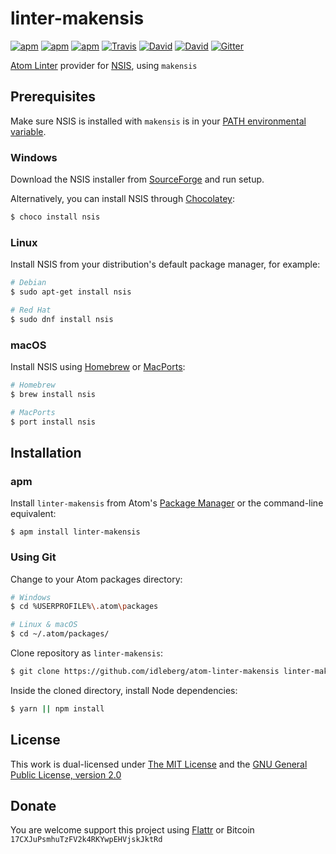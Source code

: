 # linter-makensis

[![apm](https://img.shields.io/apm/l/linter-makensis.svg?style=flat-square)](https://atom.io/packages/linter-makensis)
[![apm](https://img.shields.io/apm/v/linter-makensis.svg?style=flat-square)](https://atom.io/packages/linter-makensis)
[![apm](https://img.shields.io/apm/dm/linter-makensis.svg?style=flat-square)](https://atom.io/packages/linter-makensis)
[![Travis](https://img.shields.io/travis/idleberg/atom-linter-makensis.svg?style=flat-square)](https://travis-ci.org/idleberg/atom-linter-makensis)
[![David](https://img.shields.io/david/idleberg/atom-linter-makensis.svg?style=flat-square)](https://david-dm.org/idleberg/atom-linter-makensis)
[![David](https://img.shields.io/david/dev/idleberg/atom-linter-makensis.svg?style=flat-square)](https://david-dm.org/idleberg/atom-linter-makensis?type=dev)
[![Gitter](https://img.shields.io/badge/chat-Gitter-ed1965.svg?style=flat-square)](https://gitter.im/NSIS-Dev/Atom)

[Atom Linter](https://atomlinter.github.io/) provider for [NSIS](https://nsis.sourceforge.net), using `makensis`

## Prerequisites

Make sure NSIS is installed with `makensis` is in your [PATH environmental variable](http://superuser.com/a/284351/195953).

### Windows

Download the NSIS installer from [SourceForge](https://sourceforge.net/p/nsis) and run setup.

Alternatively, you can install NSIS through [Chocolatey](https://chocolatey.org/packages/nsis):

```bash
$ choco install nsis
```

### Linux

Install NSIS from your distribution's default package manager, for example:

```bash
# Debian
$ sudo apt-get install nsis

# Red Hat
$ sudo dnf install nsis
```

### macOS

Install NSIS using [Homebrew](http://brew.sh/) or [MacPorts](https://www.macports.org/):

```bash
# Homebrew
$ brew install nsis

# MacPorts
$ port install nsis
```

## Installation

### apm

Install `linter-makensis` from Atom's [Package Manager](http://flight-manual.atom.io/using-atom/sections/atom-packages/) or the command-line equivalent:

`$ apm install linter-makensis`

### Using Git

Change to your Atom packages directory:

```bash
# Windows
$ cd %USERPROFILE%\.atom\packages

# Linux & macOS
$ cd ~/.atom/packages/
```

Clone repository as `linter-makensis`:

```bash
$ git clone https://github.com/idleberg/atom-linter-makensis linter-makensis
```

Inside the cloned directory, install Node dependencies:

```bash
$ yarn || npm install
```

## License

This work is dual-licensed under [The MIT License](https://opensource.org/licenses/MIT) and the [GNU General Public License, version 2.0](https://opensource.org/licenses/GPL-2.0)

## Donate

You are welcome support this project using [Flattr](https://flattr.com/submit/auto?user_id=idleberg&url=https://github.com/idleberg/atom-linter-makensis) or Bitcoin `17CXJuPsmhuTzFV2k4RKYwpEHVjskJktRd`

